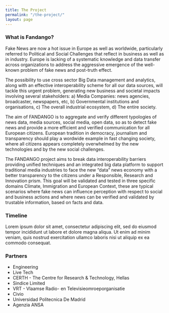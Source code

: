 ```yaml
---
title: The Project
permalink: "/the-project/"
layout: page
---
```


### What is Fandango?

Fake News are now a hot issue in Europe as well as worldwide, particularly referred to Political and Social Challenges that reflect in business as well as in industry. Europe is lacking of a systematic knowledge and data transfer across organizations to address the aggressive emergence of the well-known problem of fake news and post-truth effect.

The possibility to use cross sector Big Data management and analytics, along with an effective interoperability scheme for all our data sources, will tackle this urgent problem, generating new business and societal impacts involving several stakeholders: a) Media Companies: news agencies, broadcaster, newspapers, etc, b) Governmental institutions and organisations, c) The overall industrial ecosystem, d) The entire society.

The aim of FANDANGO is to aggregate and verify different typologies of news data, media sources, social media, open data, so as to detect fake news and provide a more efficient and verified communication for all European citizens. European tradition in democracy, journalism and transparency should play a wordwide example in fast changing society, where all citizens appears completely overwhelmed by the new technologies and by the new social challenges.

The FANDANGO project aims to break data interoperability barriers providing unified techniques and an integrated big data platform to support traditional media industries to face the new “data” news economy with a better transparency to the citizens under a Responsible, Research and Innovation prism. This goal will be validated and tested in three specific domains Climate, Immigration and European Context, these are typical scenarios where fake news can influence perception with respect to social and business actions and where news can be verified and validated by trustable information, based on facts and data.


### Timeline

Lorem ipsum dolor sit amet, consectetur adipiscing elit, sed do eiusmod tempor incididunt ut labore et dolore magna aliqua. Ut enim ad minim veniam, quis nostrud exercitation ullamco laboris nisi ut aliquip ex ea commodo consequat.


### Partners

- Engineering
- Live Tech
- CERTH - The Centre for Research & Technology, Hellas
- Sindice Limited
- VRT - Vlaamse Radio- en Televisieomroeporganisatie
- Civio
- Universidad Politecnica De Madrid
- Agenzia ANSA
